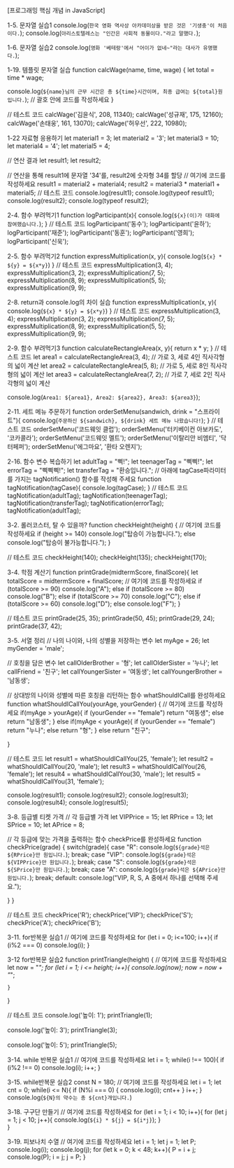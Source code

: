 [프로그래밍 핵심 개념 in JavaScript]


1-5. 문자열 실습1
console.log(`한국 영화 역사상 아카데미상을 받은 것은 '기생충'이 처음이다.`);
console.log(`아리스토텔레스는 "인간은 사회적 동물이다."라고 말했다.`);

1-6. 문자열 실습2
console.log(`영화 '베테랑'에서 "어이가 없네~"라는 대사가 유명했다.`);

1-19. 템플릿 문자열 실습
function calcWage(name, time, wage) {
  let total = time * wage;

  console.log(`${name}님의 근무 시간은 총 ${time}시간이며, 최종 급여는 ${total}원 입니다.`);  // 괄호 안에 코드를 작성하세요
}

// 테스트 코드
calcWage('김윤식', 208, 11340);
calcWage('성규재', 175, 12160);
calcWage('손태웅', 161, 13070);
calcWage('허우선', 222, 10980);

1-22 자료형 응용하기
let material1 = 3;
let material2 = '3';
let material3 = 10;
let material4 = '4';
let material5 = 4;

// 연산 결과
let result1;
let result2;

// 연산을 통해 result1에 문자열 '34'를, result2에 숫자형 34를 할당
// 여기에 코드를 작성하세요
result1 = material2 + material4;
result2 = material3 * material1 + material5;
// 테스트 코드
console.log(result1);
console.log(typeof result1);
console.log(result2);
console.log(typeof result2);

2-4. 함수 부려먹기1
function logParticipant(x){
  console.log(`${x}(이)가 대화에 참여했습니다.`);
}
// 테스트 코드
logParticipant('동수');
logParticipant('윤하');
logParticipant('재준');
logParticipant('동훈');
logParticipant('영희');
logParticipant('신욱');

2-5. 함수 부려먹기2
function expressMultiplication(x, y){
  console.log(`${x} * ${y} = ${x*y}`)
}
// 테스트 코드
expressMultiplication(3, 4);
expressMultiplication(3, 2);
expressMultiplication(7, 5);
expressMultiplication(8, 9);
expressMultiplication(5, 5);
expressMultiplication(9, 9);

2-8. return과 console.log의 차이 실습
function expressMultiplication(x, y){
  console.log(`${x} * ${y} = ${x*y}`)
}
// 테스트 코드
expressMultiplication(3, 4);
expressMultiplication(3, 2);
expressMultiplication(7, 5);
expressMultiplication(8, 9);
expressMultiplication(5, 5);
expressMultiplication(9, 9);

2-9. 함수 부려먹기3
function calculateRectangleArea(x, y){
  return x * y;
}
// 테스트 코드
let area1 = calculateRectangleArea(3, 4);  // 가로 3, 세로 4인 직사각형의 넓이 계산
let area2 = calculateRectangleArea(5, 8);  // 가로 5, 세로 8인 직사각형의 넓이 계산
let area3 = calculateRectangleArea(7, 2);  // 가로 7, 세로 2인 직사각형의 넓이 계산

console.log(`Area1: ${area1}, Area2: ${area2}, Area3: ${area3}`);

2-11. 세트 메뉴 주문하기
function orderSetMenu(sandwich, drink = "스프라이트"){
  console.log(`주문하신 ${sandwich}, ${drink} 세트 메뉴 나왔습니다!`);
}
// 테스트 코드
orderSetMenu('코드웨잇 클럽');
orderSetMenu('터키베이컨 아보카도', '코카콜라');
orderSetMenu('코드웨잇 멜트');
orderSetMenu('이탈리안 비엠티', '닥터페퍼');
orderSetMenu('에그마요', '환타 오렌지');

2-16. 함수 변수 복습하기
let adultTag = "삑!"; 
let teenagerTag = "삑삑!";
let errorTag = "삑삑삑!";
let transferTag = "환승입니다.";
// 아래에 tagCase파라미터를 가지는 tagNotification() 함수를 작성해 주세요
function tagNotification(tagCase){
  console.log(tagCase);
}
// 테스트 코드
tagNotification(adultTag);
tagNotification(teenagerTag);
tagNotification(transferTag);
tagNotification(errorTag);
tagNotification(adultTag);

3-2. 롤러코스터, 탈 수 있을까?
function checkHeight(height) {
	// 여기에 코드를 작성하세요
	if (height >= 140) console.log("탑승이 가능합니다.");
	else console.log("탑승이 불가능합니다.");
}

// 테스트 코드
checkHeight(140);
checkHeight(135);
checkHeight(170);

3-4. 학점 계산기
function printGrade(midtermScore, finalScore){
	let totalScore = midtermScore + finalScore;
  // 여기에 코드를 작성하세요
  if (totalScore >= 90) console.log("A");
  else if (totalScore >= 80) console.log("B");
  else if (totalScore >= 70) console.log("C");
  else if (totalScore >= 60) console.log("D");
  else console.log("F");
}

// 테스트 코드
printGrade(25, 35);
printGrade(50, 45);
printGrade(29, 24);
printGrade(37, 42);

3-5. 서열 정리
// 나의 나이와, 나의 성별을 저장하는 변수
let myAge = 26;
let myGender = 'male';

// 호칭을 담은 변수
let callOlderBrother = '형';
let callOlderSister = '누나';
let callFriend = '친구';
let callYoungerSister = '여동생';
let callYoungerBrother = '남동생';

// 상대방의 나이와 성별에 따른 호칭을 리턴하는 함수 whatShouldICall를 완성하세요
function whatShouldICallYou(yourAge, yourGender) {
  // 여기에 코드를 작성하세요
  if(myAge > yourAge){
    if (yourGender == "female") return "여동생";
    else return "남동생";
  }
  else if(myAge < yourAge){
    if (yourGender == "female") return "누나";
    else return "형";
  }
  else return "친구";
  
  
}

// 테스트 코드
let result1 = whatShouldICallYou(25, 'female');
let result2 = whatShouldICallYou(20, 'male');
let result3 = whatShouldICallYou(26, 'female');
let result4 = whatShouldICallYou(30, 'male');
let result5 = whatShouldICallYou(31, 'female');

console.log(result1);
console.log(result2);
console.log(result3);
console.log(result4);
console.log(result5);

3-8. 등급별 티켓 가격
// 각 등급별 가격
let VIPPrice = 15;
let RPrice = 13;
let SPrice = 10;
let APrice = 8;

// 각 등급에 맞는 가격을 출력하는 함수 checkPrice를 완성하세요
function checkPrice(grade) {
  switch(grade){
    case "R":
      console.log(`${grade}석은 ${RPrice}만 원입니다.`);
      break;
    case "VIP":
      console.log(`${grade}석은 ${VIPPrice}만 원입니다.`);
      break;
    case "S":
      console.log(`${grade}석은 ${SPrice}만 원입니다.`);
      break;
    case "A":
      console.log(`${grade}석은 ${APrice}만 원입니다.`);
      break;
    default:
      console.log("VIP, R, S, A 중에서 하나를 선택해 주세요.");
    
  }
}

// 테스트 코드
checkPrice('R');
checkPrice('VIP');
checkPrice('S');
checkPrice('A');
checkPrice('B');

3-11. for반복문 실습1
// 여기에 코드를 작성하세요
for (let i = 0; i<=100; i++){
  if (i%2 === 0) console.log(i);
}

3-12 for반복문 실습2
function printTriangle(height) {
	// 여기에 코드를 작성하세요
	let now = "*";
	for (let i = 1; i <= height; i++){
	  console.log(now);
	  now = now + "*";
	  
	}
}

// 테스트 코드
console.log('높이: 1');
printTriangle(1);

console.log('높이: 3');
printTriangle(3);

console.log('높이: 5');
printTriangle(5);

3-14. while 반복문 실습1
// 여기에 코드를 작성하세요
let i = 1;
while(i !== 100){
  if (i%2 !== 0) console.log(i);
  i++;
}

3-15. while반복문 실습2
const N = 180;
// 여기에 코드를 작성하세요
let i = 1;
let cnt = 0;
while(i <= N){
  if (N%i === 0) {
    console.log(i);
    cnt++
  }
  i++;
}
console.log(`${N}의 약수는 총 ${cnt}개입니다.`)

3-18. 구구단 만들기
// 여기에 코드를 작성하세요
for (let i = 1; i < 10; i++){
  for (let j = 1; j < 10; j++){
    console.log(`${i} * ${j} = ${i*j}`);
  }  
}

3-19. 피보나치 수열
// 여기에 코드를 작성하세요
let i = 1;
let j = 1;
let P;
console.log(i);
console.log(j);
for (let k = 0; k < 48; k++){
  P = i + j;
  console.log(P);
  i = j;
  j = P;
}
